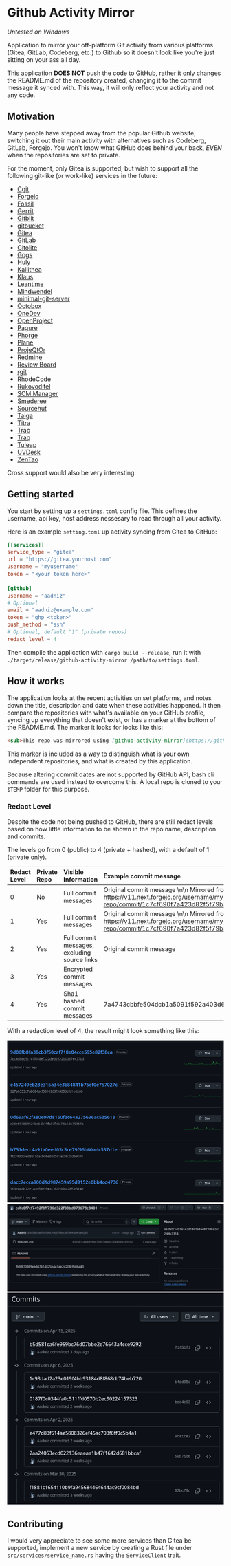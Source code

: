 # Github Activity Mirror

*Untested on Windows*

Application to mirror your off-platform Git activity from various platforms (Gitea, GitLab, Codeberg, etc.) to Github so it doesn't look like you're just sitting on your ass all day.

This application **DOES NOT** push the code to GitHub, rather it only changes the README.md of the repository created, changing it to the commit message it synced with. This way, it will only reflect your activity and not any code.

## Motivation

Many people have stepped away from the popular Github website, switching it out their main activity with alternatives such as Codeberg, GitLab, Forgejo. You won't know what GitHub does behind your back, *EVEN* when the repositories are set to private.

For the moment, only Gitea is supported, but wish to support all the following git-like (or work-like) services in the future:

- [Cgit](https://git.zx2c4.com/cgit/about/)
- [Forgejo](https://forgejo.org)
- [Fossil](https://www.fossil-scm.org/index.html/doc/trunk/www/index.wiki)
- [Gerrit](https://www.gerritcodereview.com/)
- [Gitblit](https://www.gitblit.com/)
- [gitbucket](https://gitbucket.github.io/gitbucket-news/)
- [Gitea](https://gitea.com)
- [GitLab](https://about.gitlab.com)
- [Gitolite](https://gitolite.com/gitolite/index.html)
- [Gogs](https://gogs.io/)
- [Huly](https://huly.io)
- [Kallithea](https://kallithea-scm.org/)
- [Klaus](https://github.com/jonashaag/klaus)
- [Leantime](https://leantime.io)
- [Mindwendel](https://www.mindwendel.com/)
- [minimal-git-server](https://github.com/mcarbonne/minimal-git-server)
- [Octobox](https://octobox.io/)
- [OneDev](https://onedev.io/)
- [OpenProject](https://www.openproject.org)
- [Pagure](https://pagure.io/pagure)
- [Phorge](https://we.phorge.it/)
- [Plane](https://plane.so)
- [ProjeQtOr](https://www.projeqtor.org/)
- [Redmine](https://www.redmine.org/)
- [Review Board](https://www.reviewboard.org/)
- [rgit](https://github.com/w4/rgit)
- [RhodeCode](https://rhodecode.com/)
- [Rukovoditel](https://www.rukovoditel.net/)
- [SCM Manager](https://www.scm-manager.org/)
- [Smederee](https://smeder.ee)
- [Sourcehut](https://sourcehut.org/)
- [Taiga](https://www.taiga.io/)
- [Titra](https://titra.io/)
- [Trac](https://trac.edgewall.org/)
- [Traq](https://traq.io/)
- [Tuleap](https://www.tuleap.org/)
- [UVDesk](https://www.uvdesk.com/)
- [ZenTao](https://www.zentao.pm/)

Cross support would also be very interesting.

## Getting started

You start by setting up a `settings.toml` config file. This defines the username, api key, host address nessesary to read through all your activity.

Here is an example `setting.toml` up activity syncing from Gitea to GitHub:

``` toml
[[services]]
service_type = "gitea"
url = "https://gitea.yourhost.com"
username = "myusername"
token = "<your token here>"

[github]
username = "aadniz"
# Optional
email = "aadniz@example.com"
token = "ghp_<token>"
push_method = "ssh"
# Optional, default "1" (private repos)
redact_level = 4
```

Then compile the application with `cargo build --release`, run it with `./target/release/github-activity-mirror /path/to/settings.toml`.

## How it works

The application looks at the recent activities on set platforms, and notes down the title, description and date when these activities happened. It then compare the repositories with what's available on your GitHub profile, syncing up everything that doesn't exist, or has a marker at the bottom of the README.md. The marker it looks for looks like this:

``` markdown
<sub>This repo was mirrored using [github-activity-mirror](https://github.com/Aadniz/github-activity-mirror), preserving the privacy while at the same time display your actual activity</sub>
```

This marker is included as a way to distinguish what is your own independent repositories, and what is created by this application.

Because altering commit dates are not supported by GitHub API, bash cli commands are used instead to overcome this. A local repo is cloned to your `$TEMP` folder for this purpose.

### Redact Level

Despite the code not being pushed to GitHub, there are still redact levels based on how little information to be shown in the repo name, description and commits.

The levels go from 0 (public) to 4 (private + hashed), with a default of 1 (private only).

| Redact Level | Private Repo | Visible Information                          | Example commit message                                                                                                                    |
|:-------------|:-------------|:---------------------------------------------|:------------------------------------------------------------------------------------------------------------------------------------------|
| 0            | No           | Full commit messages                         | Original commit message \n\n Mirrored from: https://v11.next.forgejo.org/username/my-repo/commit/1c7cf690f7a423d82f5f79b30fb28d0af24a47a1 |
| 1            | Yes          | Full commit messages                         | Original commit message \n\n Mirrored from: https://v11.next.forgejo.org/username/my-repo/commit/1c7cf690f7a423d82f5f79b30fb28d0af24a47a1 |
| 2            | Yes          | Full commit messages, excluding source links | Original commit message                                                                                                                   |
| ~~3~~        | Yes          | Encrypted commit messages                    | <not implemented yet>                                                                                                                     |
| 4            | Yes          | Sha1 hashed commit messages                  | 7a4743cbbfe504dcb1a5091f592a403d619135e6                                                                                                  |


With a redaction level of 4, the result might look something like this:

![Redact Level 4 repositories](/screenshots/Screenshot_20250418_160149.png)
![Redact Level 4 repository](/screenshots/Screenshot_20250418_163247.png)
![Redact Level 4 commits](/screenshots/Screenshot_20250418_162913.png)

## Contributing

I would very appreciate to see some more services than Gitea be supported, implement a new service by creating a Rust file under `src/services/service_name.rs` having the `ServiceClient` trait.
